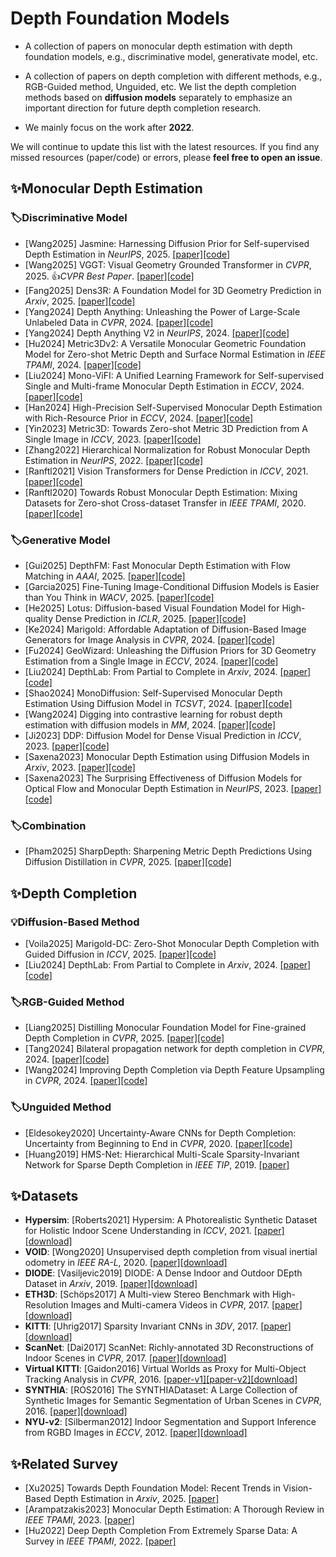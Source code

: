 # Depth Foundation Models
- A collection of papers on monocular depth estimation with depth foundation models, e.g., discriminative model, generativate model, etc.
- A collection of papers on depth completion with different methods, e.g., RGB-Guided method, Unguided, etc. We list the depth completion methods based on **diffusion models** separately to emphasize an important direction for future depth completion research.

- We mainly focus on the work after **2022**.

We will continue to update this list with the latest resources. If you find any missed resources (paper/code) or errors, please **feel free to open an issue**.

## ✨Monocular Depth Estimation
### 🏷️Discriminative Model
- [Wang2025] Jasmine: Harnessing Diffusion Prior for Self-supervised Depth Estimation in *NeurIPS*, 2025. [\[paper\]](https://arxiv.org/abs/2503.15905)[\[code\]](https://github.com/wangjiyuan9/jasmine)
- [Wang2025] VGGT: Visual Geometry Grounded Transformer in *CVPR*, 2025. 👍*CVPR Best Paper*. [\[paper\]](https://arxiv.org/abs/2503.11651)[\[code\]](https://github.com/facebookresearch/vggt)
- [Fang2025] Dens3R: A Foundation Model for 3D Geometry Prediction in *Arxiv*, 2025. [\[paper\]](https://arxiv.org/pdf/2507.16290v1)[\[code\]](https://github.com/G-1nOnly/Dens3R)
- [Yang2024] Depth Anything: Unleashing the Power of Large-Scale Unlabeled Data in *CVPR*, 2024. [\[paper\]](https://arxiv.org/abs/2401.10891)[\[code\]](https://github.com/LiheYoung/Depth-Anything)
- [Yang2024] Depth Anything V2 in *NeurIPS*, 2024. [\[paper\]](https://arxiv.org/abs/2406.09414)[\[code\]](https://github.com/DepthAnything/Depth-Anything-V2)
- [Hu2024] Metric3Dv2: A Versatile Monocular Geometric Foundation Model for Zero-shot Metric Depth and Surface Normal Estimation in *IEEE TPAMI*, 2024. [\[paper\]](https://arxiv.org/abs/2404.15506)[\[code\]](https://github.com/YvanYin/Metric3D)
- [Liu2024] Mono-ViFI: A Unified Learning Framework for Self-supervised Single and Multi-frame Monocular Depth Estimation in *ECCV*, 2024. [\[paper\]](https://arxiv.org/abs/2407.14126)[\[code\]](https://github.com/LiuJF1226/Mono-ViFI)
- [Han2024] High-Precision Self-Supervised Monocular Depth Estimation with Rich-Resource Prior in *ECCV*, 2024. [\[paper\]](https://arxiv.org/abs/2408.00361)[\[code\]](https://github.com/wencheng256/RPrDepth)
- [Yin2023] Metric3D: Towards Zero-shot Metric 3D Prediction from A Single Image in *ICCV*, 2023. [\[paper\]](https://arxiv.org/abs/2307.10984)[\[code\]](https://github.com/YvanYin/Metric3D)
- [Zhang2022] Hierarchical Normalization for Robust Monocular Depth Estimation in *NeurIPS*, 2022. [\[paper\]](https://arxiv.org/abs/2210.09670)[\[code\]](https://github.com/icoz69/HDN)
- [Ranftl2021] Vision Transformers for Dense Prediction in *ICCV*, 2021. [\[paper\]](https://openaccess.thecvf.com/content/ICCV2021/papers/Ranftl_Vision_Transformers_for_Dense_Prediction_ICCV_2021_paper.pdf)[\[code\]](https://github.com/isl-org/DPT)
- [Ranftl2020] Towards Robust Monocular Depth Estimation: Mixing Datasets for Zero-shot Cross-dataset Transfer in *IEEE TPAMI*, 2020. [\[paper\]](https://ieeexplore.ieee.org/document/9178977)[\[code\]](https://github.com/isl-org/MiDaS)

### 🏷️Generative Model
- [Gui2025] DepthFM: Fast Monocular Depth Estimation with Flow Matching in *AAAI*, 2025. [\[paper\]](https://arxiv.org/abs/2403.13788)[\[code\]](https://github.com/CompVis/depth-fm)
- [Garcia2025] Fine-Tuning Image-Conditional Diffusion Models is Easier than You Think in *WACV*, 2025. [\[paper\]](https://arxiv.org/pdf/2409.11355)[\[code\]](https://github.com/VisualComputingInstitute/diffusion-e2e-ft)
- [He2025] Lotus: Diffusion-based Visual Foundation Model for High-quality Dense Prediction in *ICLR*, 2025. [\[paper\]](https://arxiv.org/abs/2409.18124)[\[code\]](https://github.com/EnVision-Research/Lotus)
- [Ke2024] Marigold: Affordable Adaptation of Diffusion-Based Image Generators for Image Analysis in *CVPR*, 2024. [\[paper\]](https://arxiv.org/abs/2505.09358)[\[code\]](https://github.com/prs-eth/Marigold)
- [Fu2024] GeoWizard: Unleashing the Diffusion Priors for 3D Geometry Estimation from a Single Image in *ECCV*, 2024. [\[paper\]](https://arxiv.org/abs/2403.12013)[\[code\]](https://github.com/fuxiao0719/GeoWizard)
- [Liu2024] DepthLab: From Partial to Complete in *Arxiv*, 2024. [\[paper\]](https://arxiv.org/abs/2412.18153)[\[code\]](https://github.com/ant-research/DepthLab)
- [Shao2024] MonoDiffusion: Self-Supervised Monocular Depth Estimation Using Diffusion Model in *TCSVT*, 2024. [\[paper\]](https://arxiv.org/abs/2311.07198)[\[code\]](https://github.com/ShuweiShao/MonoDiffusion)
- [Wang2024] Digging into contrastive learning for robust depth estimation with diffusion models in *MM*, 2024. [\[paper\]](https://arxiv.org/abs/2404.09831)[\[code\]](https://github.com/wangjiyuan9/D4RD)
- [Ji2023] DDP: Diffusion Model for Dense Visual Prediction in *ICCV*, 2023. [\[paper\]](https://openaccess.thecvf.com/content/ICCV2023/papers/Ji_DDP_Diffusion_Model_for_Dense_Visual_Prediction_ICCV_2023_paper.pdf)[\[code\]](https://github.com/JiYuanFeng/DDP)
- [Saxena2023] Monocular Depth Estimation using Diffusion Models in *Arxiv*, 2023. [\[paper\]](https://arxiv.org/pdf/2302.14816)[\[code\]](https://depth-gen.github.io/)
- [Saxena2023] The Surprising Effectiveness of Diffusion Models for Optical Flow and Monocular Depth Estimation in *NeurIPS*, 2023. [\[paper\]](https://arxiv.org/pdf/2306.01923)[\[code\]](https://diffusion-vision.github.io/)

### 🏷️Combination
- [Pham2025] SharpDepth: Sharpening Metric Depth Predictions Using Diffusion Distillation in *CVPR*, 2025. [\[paper\]](https://openaccess.thecvf.com/content/CVPR2025/papers/Pham_SharpDepth_Sharpening_Metric_Depth_Predictions_Using_Diffusion_Distillation_CVPR_2025_paper.pdf)[\[code\]](https://github.com/Qualcomm-AI-research/SharpDepth)

## ✨Depth Completion
### 💡Diffusion-Based Method
- [Voila2025] Marigold-DC: Zero-Shot Monocular Depth Completion with Guided Diffusion in *ICCV*, 2025. [\[paper\]](https://arxiv.org/abs/2412.13389)[\[code\]](https://github.com/prs-eth/Marigold-DC)
- [Liu2024] DepthLab: From Partial to Complete in *Arxiv*, 2024. [\[paper\]](https://arxiv.org/abs/2412.18153)[\[code\]](https://github.com/ant-research/DepthLab)
<!-- - [] in **. [\[paper\]]()[\[code\]]() -->

### 🏷️RGB-Guided Method
- [Liang2025] Distilling Monocular Foundation Model for Fine-grained Depth Completion in *CVPR*, 2025. [\[paper\]](https://github.com/Sharpiless/DMD3C)[\[code\]](https://github.com/Sharpiless/DMD3C)
- [Tang2024] Bilateral propagation network for depth completion in *CVPR*, 2024. [\[paper\]](https://openaccess.thecvf.com/content/CVPR2024/papers/Tang_Bilateral_Propagation_Network_for_Depth_Completion_CVPR_2024_paper.pdf)[\[code\]](https://github.com/kakaxi314/BP-Net)
- [Wang2024] Improving Depth Completion via Depth Feature Upsampling in *CVPR*, 2024. [\[paper\]](https://openaccess.thecvf.com/content/CVPR2024/papers/Wang_Improving_Depth_Completion_via_Depth_Feature_Upsampling_CVPR_2024_paper.pdf)[\[code\]](https://openaccess.thecvf.com/content/CVPR2024/papers/Wang_Improving_Depth_Completion_via_Depth_Feature_Upsampling_CVPR_2024_paper.pdf)

### 🏷️Unguided Method
- [Eldesokey2020] Uncertainty-Aware CNNs for Depth Completion: Uncertainty from Beginning to End in *CVPR*, 2020. [\[paper\]](https://openaccess.thecvf.com/content_CVPR_2020/papers/Eldesokey_Uncertainty-Aware_CNNs_for_Depth_Completion_Uncertainty_from_Beginning_to_End_CVPR_2020_paper.pdf)[\[code\]](https://github.com/abdo-eldesokey/pncnn)
- [Huang2019] HMS-Net: Hierarchical Multi-Scale Sparsity-Invariant Network for Sparse Depth Completion in *IEEE TIP*, 2019. [\[paper\]](https://ieeexplore.ieee.org/document/8946876)

## ✨Datasets
- **Hypersim**: [Roberts2021] Hypersim: A Photorealistic Synthetic Dataset for Holistic Indoor Scene Understanding in *ICCV*, 2021. [\[paper\]](https://openaccess.thecvf.com/content/ICCV2021/papers/Roberts_Hypersim_A_Photorealistic_Synthetic_Dataset_for_Holistic_Indoor_Scene_Understanding_ICCV_2021_paper.pdf)[\[download\]](https://github.com/apple/ml-hypersim)
- **VOID**: [Wong2020] Unsupervised depth completion from visual inertial odometry in *IEEE RA-L*, 2020. [\[paper\]](https://ieeexplore.ieee.org/document/8972600)[\[download\]](https://github.com/alexklwong/void-dataset)
- **DIODE**: [Vasiljevic2019] DIODE: A Dense Indoor and Outdoor DEpth Dataset in *Arxiv*, 2019. [\[paper\]](https://arxiv.org/abs/1908.00463)[\[download\]](https://diode-dataset.org/)
- **ETH3D**: [Schöps2017] A Multi-view Stereo Benchmark with High-Resolution Images and Multi-camera Videos in *CVPR*, 2017. [\[paper\]](https://ieeexplore.ieee.org/document/8099755)[\[download\]](https://www.eth3d.net/)
- **KITTI**: [Uhrig2017] Sparsity Invariant CNNs in *3DV*, 2017. [\[paper\]](https://arxiv.org/abs/1708.06500)[\[download\]](https://www.cvlibs.net/datasets/kitti/eval_depth.php?benchmark=depth_completion)
- **ScanNet**: [Dai2017] ScanNet: Richly-annotated 3D Reconstructions of Indoor Scenes in *CVPR*, 2017. [\[paper\]](https://openaccess.thecvf.com/content_cvpr_2017/papers/Dai_ScanNet_Richly-Annotated_3D_CVPR_2017_paper.pdf)[\[download\]](http://www.scan-net.org/)
- **Virtual KITTI**: [Gaidon2016] Virtual Worlds as Proxy for Multi-Object Tracking Analysis in *CVPR*, 2016. [\[paper-v1\]](https://openaccess.thecvf.com/content_cvpr_2016/papers/Gaidon_Virtual_Worlds_as_CVPR_2016_paper.pdf)[\[paper-v2\]](https://arxiv.org/abs/2001.10773)[\[download\]](https://synthia-dataset.net/)
- **SYNTHIA**: [ROS2016] The SYNTHIADataset: A Large Collection of Synthetic Images for Semantic
 Segmentation of Urban Scenes in *CVPR*, 2016. [\[paper\]](https://www.cv-foundation.org/openaccess/content_cvpr_2016/papers/Ros_The_SYNTHIA_Dataset_CVPR_2016_paper.pdf)[\[download\]](https://synthia-dataset.net/)
 - **NYU-v2**: [Silberman2012] Indoor Segmentation and Support Inference  from RGBD Images in *ECCV*, 2012. [\[paper\]](https://cs.nyu.edu/~fergus/datasets/indoor_seg_support.pdf)[\[download\]](https://cs.nyu.edu/~fergus/datasets/nyu_depth_v2.html)
 
## ✨Related Survey
- [Xu2025] Towards Depth Foundation Model: Recent Trends in Vision-Based Depth Estimation in *Arxiv*, 2025. [\[paper\]](https://arxiv.org/abs/2507.11540)
- [Arampatzakis2023] Monocular Depth Estimation: A Thorough Review in *IEEE TPAMI*, 2023. [\[paper\]](https://ieeexplore.ieee.org/document/10313067)
- [Hu2022] Deep Depth Completion From Extremely Sparse Data: A Survey in *IEEE TPAMI*, 2022. [\[paper\]](https://ieeexplore.ieee.org/document/9984942)